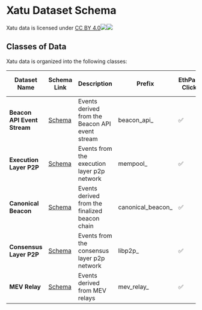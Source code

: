 # Xatu Dataset Schema

<div class="flex gap-1">
  <span class="font-bold text-primary-100">Xatu data is licensed under</span>
  <a href="http://creativecommons.org/licenses/by/4.0" target="_blank" rel="license noopener noreferrer" class="flex gap-1 items-center font-bold"><span>CC BY 4.0</span><img class="w-5 h-5 m-0" src="https://mirrors.creativecommons.org/presskit/icons/cc.svg?ref=chooser-v1"><img class="w-5 h-5 m-0" src="https://mirrors.creativecommons.org/presskit/icons/by.svg?ref=chooser-v1"></a>
</div>

## Classes of Data
Xatu data is organized into the following classes:

<!-- schema_toc_start -->
| Dataset Name | Schema Link | Description | Prefix | EthPandaOps Clickhouse|Public Parquet Files |
|--------------|-------------|-------------|--------|---|---|
| **Beacon API Event Stream** | [Schema](./schema/beacon_api_.md) | Events derived from the Beacon API event stream | beacon_api_ | ✅ | ✅ |
| **Execution Layer P2P** | [Schema](./schema/mempool_.md) | Events from the execution layer p2p network | mempool_ | ✅ | ✅ |
| **Canonical Beacon** | [Schema](./schema/canonical_beacon_.md) | Events derived from the finalized beacon chain | canonical_beacon_ | ✅ | ✅ |
| **Consensus Layer P2P** | [Schema](./schema/libp2p_.md) | Events from the consensus layer p2p network | libp2p_ | ✅ | ✅ |
| **MEV Relay** | [Schema](./schema/mev_relay_.md) | Events derived from MEV relays | mev_relay_ | ✅ | ✅ |
<!-- schema_toc_end -->
